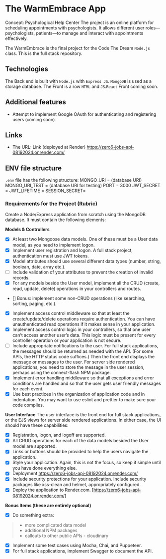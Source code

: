 # The WarmEmbrace App

Concept: Psychological Help Center
The project is an online platform for scheduling appointments with psychologists. It allows different user roles—psychologists, patients—to manage and interact with appointments effectively.


The WarmEmbrace is the final project for the Code The Dream `Node.js` class.
This is the full stack repository. 

## Technologies

The Back end is built with `Node.js` with `Express JS`.
`MongoDB` is used as a storage database.
The Front is a row `HTML` and `JS`.`React` Front coming soon.

## Additional features

- Attempt to implement Google OAuth for authenticating and registering users (coming soon)

## Links

- The URL: Link (deployed at Render) https://zero6-jobs-api-08192024.onrender.com/

## ENV file structure

`.env` file has the following structure:
MONGO_URI = (database URI)
MONGO_URI_TEST = (database URI for testing)
PORT = 3000
JWT_SECRET =
JWT_LIFETIME =
SESSION_SECRET=


### **Requirements for the Project (Rubric)**
Create a Node/Express application from scratch using the MongoDB database. It must contain the following elements:
 
**Models & Controllers**
- [x] At least two Mongoose data models. One of these must be a User data model, as you need to implement logon.
- [x] Implement user registration and logon. A full stack project, authentication must use JWT tokens.
- [x] Model attributes should use several different data types (number, string, boolean, date, array etc.).
- [ ] Include validation of your attributes to prevent the creation of invalid records.
- [x] For any models beside the User model, implement all the CRUD (create, read, update, delete) operations in your controllers and routes.
- [] Bonus: implement some non-CRUD operations (like searching, sorting, paging, etc.).
- [x] Implement access control middleware so that at least the create/update/delete operations require authentication. You can have unauthenticated read operations if it makes sense in your application.
- [x] Implement access control logic in your controllers, so that one user can’t access another user’s data. This logic must be present for every controller operation or your application is not secure.
- [ ] Include appropriate notifications to the user. For full stack applications, the messages should be returned as needed with the API. (For some APIs, the HTTP status code suffices.) Then the front end displays the message or messages to the user. For server side rendered applications, you need to store the message in the user session, perhaps using the connect-flash NPM package.
- [x] Implement error handling middleware so that all exceptions and error conditions are handled and so that the user gets user friendly messages for each event.
- [x] Use best practices in the organization of application code and in indentation. You may want to use eslint and prettier to make sure your code complies.

**User Interface**
The user interface is the front end for full stack applications, or the EJS views for server side rendered applications. In either case, the UI should have these capabilities:
- [x] Registration, logon, and logoff are supported.
- [x] All CRUD operations for each of the data models besided the User model are supported.
- [x] Links or buttons should be provided to help the users navigate the application.
- [x] Style your application. Again, this is not the focus, so keep it simple until you have done everything else.
- [x] Deployment  https://zero6-jobs-api-08192024.onrender.com/       
- [x] Include security protections for your application. Include security packages like xss-clean and helmet, appropriately configured.
- [x] Deploy the application to Render.com.  [https://zero6-jobs-api-08192024.onrender.com/]

**Bonus Items (these are entirely optional)**
- [x] Do something extra: 

> - more complicated data model
> - additional NPM packages
> - callouts to other public APIs - cloudinary 

- [x] Implement some test cases using Mocha, Chai, and Puppeteer.
- [x] For full stack applications, implement Swagger to document the API.
